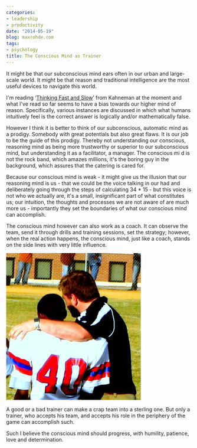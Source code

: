 ```yaml
---
categories:
- leadership
- productivity
date: "2014-05-19"
blog: maxrohde.com
tags:
- psychology
title: The Conscious Mind as Trainer
---
```


It might be that our subconscious mind ears often in our urban and large-scale world. It might be that reason and traditional intelligence are the most useful devices to navigate this world.

I'm reading ‘[Thinking Fast and Slow](http://en.wikipedia.org/wiki/Thinking,_Fast_and_Slow)’ from Kahneman at the moment and what I've read so far seems to have a bias towards our higher mind of reason. Specifically, various instances are discussed in which what humans intuitively feel is the correct answer is logically and/or mathematically false.

However I think it is better to think of our subconscious, automatic mind as a prodigy. Somebody with great potentials but also great flaws. It is our job to be the guide of this prodigy. Thereby not understanding our conscious, reasoning mind as being more trustworthy or superior to our subconscious mind, but understanding it as a facilitator, a manager. The conscious mi d is not the rock band, which amazes millions, it's the boring guy in the background, which assures that the catering is cared for.

Because our conscious mind is weak - it might give us the illusion that our reasoning mind is us - that we could be the voice talking in our had and deliberately going through the steps of calculating 34 \* 15 - but this voice is not who we actually are, it's a small, insignificant part of what constitutes us; our intuition, the thoughts and processes we are not aware of are much more us - importantly they set the boundaries of what our conscious mind can accomplish.

The conscious mind however can also work as a coach. It can observe the team, send it through drills and training sessions, set the strategy; however, when the real action happens, the conscious mind, just like a coach, stands on the side lines with very little influence.

[![trainer](images/trainer.png)](http://nexnet.files.wordpress.com/2014/05/trainer.png)

A good or a bad trainer can make a crap team into a sterling one. But only a trainer, who accepts his team, and accepts his role in the periphery of the game can accomplish such.

Such I believe the conscious mind should progress, with humility, patience, love and determination.